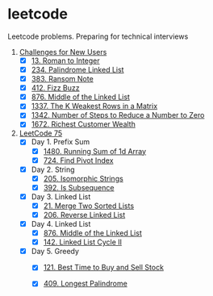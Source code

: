 # leetcode
Leetcode problems. Preparing for technical interviews

1. [Challenges for New Users](https://leetcode.com/problem-list/challenges-for-new-users/)
    - [x] [13. Roman to Integer](https://leetcode.com/problems/roman-to-integer/)
    - [x] [234. Palindrome Linked List](https://leetcode.com/problems/palindrome-linked-list/)
    - [x] [383. Ransom Note](https://leetcode.com/problems/ransom-note/)
    - [x] [412. Fizz Buzz](https://leetcode.com/problems/fizz-buzz/)
    - [x] [876. Middle of the Linked List](https://leetcode.com/problems/middle-of-the-linked-list/)
    - [x] [1337. The K Weakest Rows in a Matrix](https://leetcode.com/problems/the-k-weakest-rows-in-a-matrix/)
    - [x] [1342. Number of Steps to Reduce a Number to Zero](https://leetcode.com/problems/number-of-steps-to-reduce-a-number-to-zero/)
    - [x] [1672. Richest Customer Wealth](https://leetcode.com/study-plan/leetcode-75/?progress=xinqccu6)
2. [LeetCode 75](https://leetcode.com/study-plan/leetcode-75/?progress=xinqccu6)
    - [x] Day 1. Prefix Sum
      - [x] [1480. Running Sum of 1d Array](https://leetcode.com/study-plan/leetcode-75/?progress=xinqccu6)
      - [x] [724. Find Pivot Index](https://leetcode.com/problems/find-pivot-index/?envType=study-plan&id=level-1)
    - [x] Day 2. String
      - [x] [205. Isomorphic Strings](https://leetcode.com/problems/isomorphic-strings/?envType=study-plan&id=level-1)
      - [x] [392. Is Subsequence](https://leetcode.com/problems/is-subsequence/?envType=study-plan&id=level-1)
    - [x] Day 3. Linked List
      - [x] [21. Merge Two Sorted Lists](https://leetcode.com/problems/merge-two-sorted-lists/?envType=study-plan&id=level-1)
      - [x] [206. Reverse Linked List](https://leetcode.com/problems/reverse-linked-list/?envType=study-plan&id=level-1)
    - [x] Day 4. Linked List
      - [x] [876. Middle of the Linked List](https://leetcode.com/problems/middle-of-the-linked-list/?envType=study-plan&id=level-1)
      - [x] [142. Linked List Cycle II](https://leetcode.com/problems/linked-list-cycle-ii/?envType=study-plan&id=level-1)
    - [x] Day 5. Greedy
      - [x] [121. Best Time to Buy and Sell Stock](https://leetcode.com/problems/best-time-to-buy-and-sell-stock/?envType=study-plan&id=level-1)
      - [x] [409. Longest Palindrome](https://leetcode.com/problems/longest-palindrome/?envType=study-plan&id=level-1)



  



